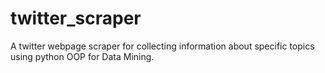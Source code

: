 # twitter_scraper
A twitter webpage scraper for collecting information about specific topics using python OOP for Data Mining.
